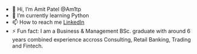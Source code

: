 - 👋 Hi, I’m Amit Patel @Am1tp
- 🌱 I’m currently learning Python
- 📫 How to reach me [LinkedIn](https://www.linkedin.com/in/amit-patel-69499a220/)
- ⚡ Fun fact: I am a Business & Management BSc. graduate with around 6 years combined experience accross Consulting, Retail Banking, Trading and Fintech.
<!---
Am1tp/Am1tp is a ✨ special ✨ repository because its `README.md` (this file) appears on your GitHub profile.
You can click the Preview link to take a look at your changes.
--->
